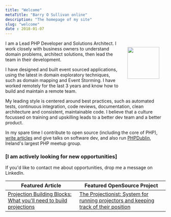 ```yaml
---
title: "Welcome"
metaTitle: "Barry O Sullivan online"
description: "The homepage of my site"
slug: "welcome"
date : 2018-01-07
---
```


<img class="face" style="float:right;width:100px;height:100px; padding:20px;" src="https://thepracticaldev.s3.amazonaws.com/uploads/user/profile_image/17829/130dc702-1fb9-4dfc-9151-138dbdd78095.jpg">

I am a Lead PHP Developer and Solutions Architect. I work closely with business owners to understand domain problems, architect solutions, then lead the team in their development. 

I have designed and built event sourced applications, using the latest in domain exploratory techniques, such as domain mapping and Event Storming. I have worked remotely for the last 3 years and know how to build and maintain a remote team.

My leading style is centered around best practices, such as automated tests, continuous integration, code reviews, documentation, clean architecture and consistent, maintainable code. I believe that a culture focussed on training and upskilling leads to a better dev team and a better product.

In my spare time I contribute to open source (including the core of PHP), [write articles](/blog) and give talks on software dev, and also run [PHPDublin](https://www.meetup.com/PHP-Dublin/), Ireland's largest PHP meetup group.

### [I am actively looking for new opportunities\]

If you'd like to contact me about opportunities, drop me a message on LinkedIn. 

| Featured Article | Featured OpenSource Project |
| ---------------- | ------------------------- |
| [Projection Building Blocks: What you'll need to build projections](/blog/projection-building-blocks-what-you-ll-need-to-build-projections) | [The Projectionist: System for running projectors and keeping track of their position](https://github.com/barryosull/the-projectionist) |